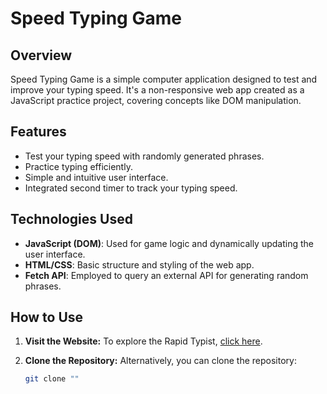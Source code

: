 # Speed Typing Game

## Overview

Speed Typing Game is a simple computer application designed to test and improve your typing speed. It's a non-responsive web app created as a JavaScript practice project, covering concepts like DOM manipulation.

## Features

- Test your typing speed with randomly generated phrases.
- Practice typing efficiently.
- Simple and intuitive user interface.
- Integrated second timer to track your typing speed.

## Technologies Used

- **JavaScript (DOM)**: Used for game logic and dynamically updating the user interface.
- **HTML/CSS**: Basic structure and styling of the web app.
- **Fetch API**: Employed to query an external API for generating random phrases.

## How to Use

1. **Visit the Website:**
   To explore the Rapid Typist, <a href="">click here</a>.

2. **Clone the Repository:**
   Alternatively, you can clone the repository:
   ```bash
   git clone ""
